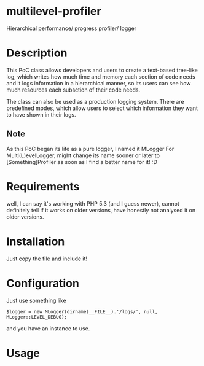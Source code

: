 # multilevel-profiler
Hierarchical performance/ progress profiler/ logger

# Description
This PoC class allows developers and users to create a text-based tree-like log, which writes how much time and memory each section of code needs and it logs information in a hierarchical manner, so its users can see how much resources each subsction of their code needs.

The class can also be used as a production logging system. There are predefined modes, which allow users to select which information they want to have shown in their logs.

## Note
As this PoC began its life as a pure logger, I named it MLogger For Multi(L)evelLogger, might change its name sooner or later to [Something]Profiler as soon as I find a better name for it! :D

# Requirements
well, I can say it's working with PHP 5.3 (and I guess newer), cannot definitely tell if it works on older versions, have honestly not analysed it on older versions. 

# Installation
Just copy the file and include it!

# Configuration
Just use something like 

```
$logger = new MLogger(dirname(__FILE__).'/logs/', null, MLogger::LEVEL_DEBUG);
````

and you have an instance to use.

# Usage
